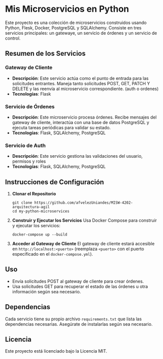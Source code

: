 # Mis Microservicios en Python

Este proyecto es una colección de microservicios construidos usando Python, Flesk, Docker, PostgreSQL y SQLAlchemy. Consiste en tres servicios principales: un gatewaye, un servicio de órdenes y un servicio de control.

## Resumen de los Servicios

### Gateway de Cliente

- **Descripción**: Este servicio actúa como el punto de entrada para las solicitudes entrantes. Maneja tanto solicitudes POST, GET, PATCH Y DELETE y las reenvía al microservicio correspondiente. (auth o ordenes)
- **Tecnologías**: Flask

### Servicio de Órdenes

- **Descripción**: Este microservicio procesa órdenes. Recibe mensajes del gateway de cliente, interactúa con una base de datos PostgreSQL y ejecuta tareas periódicas para validar su estado. 
- **Tecnologías**: Flask, SQLAlchemy, PostgreSQL

### Servicio de Auth

- **Descripción**: Este servicio gestiona las validaciones del usuario, permisos y roles
- **Tecnologías**: Flask, SQLAlchemy, PostgreSQL

## Instrucciones de Configuración

1. **Clonar el Repositorio**

   ```
   git clone https://github.com/afvelezUniandes/MISW-4202-arquitectura-agil
   cd my-python-microservices
   ```

2. **Construir y Ejecutar los Servicios**
   Usa Docker Compose para construir y ejecutar los servicios:

   ```
   docker-compose up --build
   ```

3. **Acceder al Gateway de Cliente**
   El gateway de cliente estará accesible en `http://localhost:<puerto>` (reemplaza `<puerto>` con el puerto especificado en el `docker-compose.yml`).

## Uso

- Envía solicitudes POST al gateway de cliente para crear órdenes.
- Usa solicitudes GET para recuperar el estado de las órdenes u otra información según sea necesario.

## Dependencias

Cada servicio tiene su propio archivo `requirements.txt` que lista las dependencias necesarias. Asegúrate de instalarlas según sea necesario.

## Licencia

Este proyecto está licenciado bajo la Licencia MIT.
